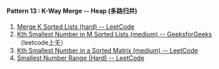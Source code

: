 #### Pattern 13 : K-Way Merge -- Heap (多路归并)
1. [Merge K Sorted Lists (hard) -- LeetCode](https://leetcode.com/problems/merge-k-sorted-lists/)
2. [Kth Smallest Number in M Sorted Lists (medium) -- GeeksforGeeks](https://www.geeksforgeeks.org/find-m-th-smallest-value-in-k-sorted-arrays/)（leetcode上无）
3. [Kth Smallest Number in a Sorted Matrix (medium) -- LeetCode](https://leetcode.com/problems/kth-smallest-element-in-a-sorted-matrix/)
4. [Smallest Number Range (Hard) -- LeetCode](https://leetcode.com/problems/smallest-range-covering-elements-from-k-lists/)
 
